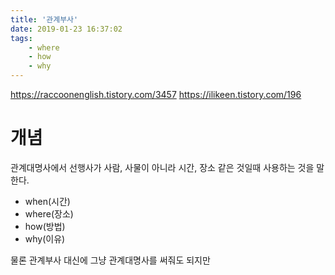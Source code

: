```yaml
---
title: '관계부사'
date: 2019-01-23 16:37:02
tags:
    - where
    - how
    - why
---
```


https://raccoonenglish.tistory.com/3457
<https://ilikeen.tistory.com/196>  

# 개념
관계대명사에서 선행사가 사람, 사물이 아니라 시간, 장소 같은 것일때 사용하는 것을 말한다.  
- when(시간)
- where(장소)
- how(방법)
- why(이유)

물론 관계부사 대신에 그냥 관계대명사를 써줘도 되지만 

<!-- more -->